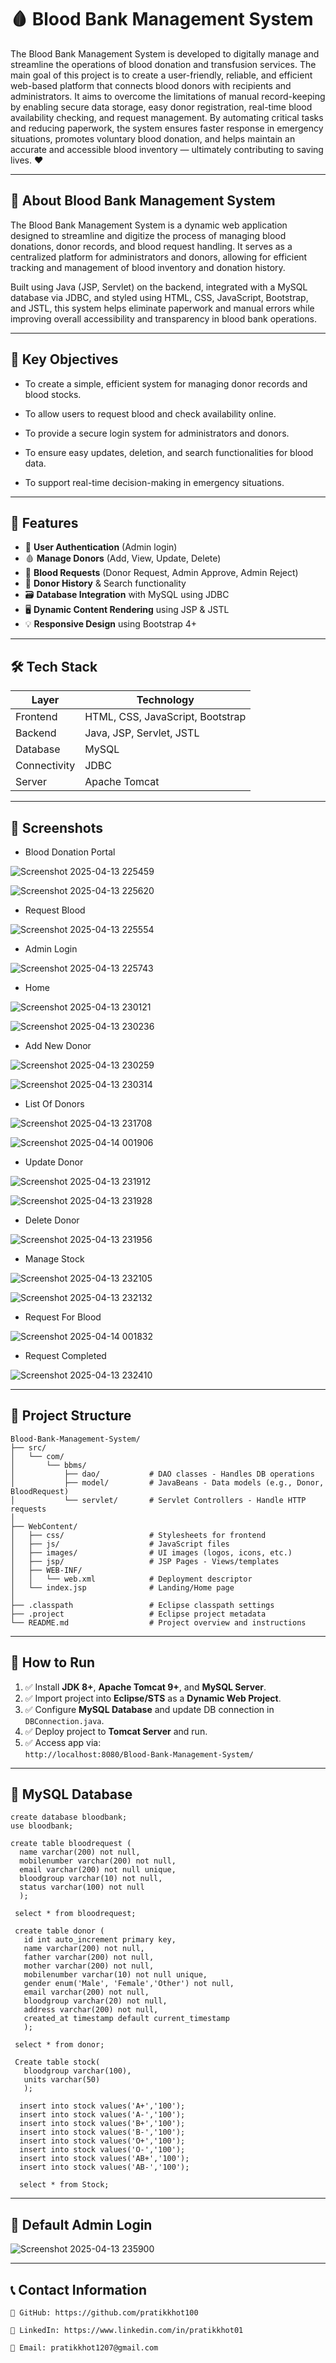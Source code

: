 # 🩸 Blood Bank Management System

The Blood Bank Management System is developed to digitally manage and streamline the operations of blood donation and transfusion services. The main goal of this project is to create a user-friendly, reliable, and efficient web-based platform that connects blood donors with recipients and administrators. It aims to overcome the limitations of manual record-keeping by enabling secure data storage, easy donor registration, real-time blood availability checking, and request management. By automating critical tasks and reducing paperwork, the system ensures faster response in emergency situations, promotes voluntary blood donation, and helps maintain an accurate and accessible blood inventory — ultimately contributing to saving lives. ❤️

---

## 🧾 About Blood Bank Management System
The Blood Bank Management System is a dynamic web application designed to streamline and digitize the process of managing blood donations, donor records, and blood request handling. It serves as a centralized platform for administrators and donors, allowing for efficient tracking and management of blood inventory and donation history.

Built using Java (JSP, Servlet) on the backend, integrated with a MySQL database via JDBC, and styled using HTML, CSS, JavaScript, Bootstrap, and JSTL, this system helps eliminate paperwork and manual errors while improving overall accessibility and transparency in blood bank operations.

---

## 🎯 Key Objectives

- To create a simple, efficient system for managing donor records and blood stocks.

- To allow users to request blood and check availability online.

- To provide a secure login system for administrators and donors.

- To ensure easy updates, deletion, and search functionalities for blood data.

- To support real-time decision-making in emergency situations.

---

## 🚀 Features

- 🔐 **User Authentication** (Admin login)
- 🩸 **Manage Donors** (Add, View, Update, Delete)
- 🏥 **Blood Requests** (Donor Request, Admin Approve, Admin Reject)
- 🧾 **Donor History** & Search functionality
- 🗃️ **Database Integration** with MySQL using JDBC
- 🖥️ **Dynamic Content Rendering** using JSP & JSTL
- 💡 **Responsive Design** using Bootstrap 4+

---

## 🛠️ Tech Stack

| Layer       | Technology                       |
|-------------|----------------------------------|
| Frontend    | HTML, CSS, JavaScript, Bootstrap |
| Backend     | Java, JSP, Servlet, JSTL         |
| Database    | MySQL                            |
| Connectivity| JDBC                             |
| Server      | Apache Tomcat                    |

---

## 📸 Screenshots

- Blood Donation Portal
  
 ![Screenshot 2025-04-13 225459](https://github.com/user-attachments/assets/48c1ab64-9992-4300-b2f9-6f5d3d0d9052)

 ![Screenshot 2025-04-13 225620](https://github.com/user-attachments/assets/e17e360a-5aad-432f-aaca-64aa59bc9c7f)

 - Request Blood
   
 ![Screenshot 2025-04-13 225554](https://github.com/user-attachments/assets/1b46b6cc-a51c-4ca8-8c1b-9ba7fdf1b4fc)

 - Admin Login
   
 ![Screenshot 2025-04-13 225743](https://github.com/user-attachments/assets/09358c2e-2983-45a7-8bf5-41a6f1ee7651)

 - Home
   
 ![Screenshot 2025-04-13 230121](https://github.com/user-attachments/assets/5766c40a-b3ee-4b3b-a186-8d364c7050bf)

 ![Screenshot 2025-04-13 230236](https://github.com/user-attachments/assets/a9180de3-2e35-4e37-bf23-5747be108e75)

 - Add New Donor
   
 ![Screenshot 2025-04-13 230259](https://github.com/user-attachments/assets/9b53adcd-b756-451a-af01-b9bd97ea1f91)
 
 ![Screenshot 2025-04-13 230314](https://github.com/user-attachments/assets/2c53d286-f519-4999-96e5-ca92203ca115)

 - List Of Donors
   
 ![Screenshot 2025-04-13 231708](https://github.com/user-attachments/assets/72a1dcda-25da-4f0b-b00a-f29c7a785adb)
 
 ![Screenshot 2025-04-14 001906](https://github.com/user-attachments/assets/c8a9d4dd-d5ca-4b1d-a887-89ed3bb1551c)
 
 - Update Donor
   
 ![Screenshot 2025-04-13 231912](https://github.com/user-attachments/assets/620058f7-0496-41cb-99d3-acdad976f3e0)
 
 ![Screenshot 2025-04-13 231928](https://github.com/user-attachments/assets/49d4ef07-858f-4287-91f1-0f7dc524d14b)

 - Delete Donor
   
 ![Screenshot 2025-04-13 231956](https://github.com/user-attachments/assets/0be4134e-eb26-4325-83e5-5e905c4fb6d3)

 - Manage Stock
   
 ![Screenshot 2025-04-13 232105](https://github.com/user-attachments/assets/c357a774-79c1-4db2-92e9-8d79885e093e)

 ![Screenshot 2025-04-13 232132](https://github.com/user-attachments/assets/751a87b1-cc86-4088-b727-164954850f42)

 - Request For Blood
   
 ![Screenshot 2025-04-14 001832](https://github.com/user-attachments/assets/a580cf1c-971d-4abe-81b8-8d43458f9257)
 
 - Request Completed
   
 ![Screenshot 2025-04-13 232410](https://github.com/user-attachments/assets/9eb2ab2d-48d4-408a-b18e-b378e6b0618b)
 
---

## 📁 Project Structure

```
Blood-Bank-Management-System/
├── src/
│   └── com/
│       └── bbms/
│           ├── dao/           # DAO classes - Handles DB operations
│           ├── model/         # JavaBeans - Data models (e.g., Donor, BloodRequest)
│           └── servlet/       # Servlet Controllers - Handle HTTP requests
│
├── WebContent/
│   ├── css/                   # Stylesheets for frontend
│   ├── js/                    # JavaScript files
│   ├── images/                # UI images (logos, icons, etc.)
│   ├── jsp/                   # JSP Pages - Views/templates
│   ├── WEB-INF/
│   │   └── web.xml            # Deployment descriptor
│   └── index.jsp              # Landing/Home page
│
├── .classpath                 # Eclipse classpath settings
├── .project                   # Eclipse project metadata
└── README.md                  # Project overview and instructions

```
---

## 🧪 How to Run

1. ✅ Install **JDK 8+**, **Apache Tomcat 9+**, and **MySQL Server**.
2. ✅ Import project into **Eclipse/STS** as a **Dynamic Web Project**.
3. ✅ Configure **MySQL Database** and update DB connection in `DBConnection.java`.
4. ✅ Deploy project to **Tomcat Server** and run.
5. ✅ Access app via:  
   `http://localhost:8080/Blood-Bank-Management-System/`

---

## 🧬 MySQL Database

  ```
  create database bloodbank;
  use bloodbank;

  create table bloodrequest (
    name varchar(200) not null,
    mobilenumber varchar(200) not null,
    email varchar(200) not null unique, 
    bloodgroup varchar(10) not null,
    status varchar(100) not null
    );

   select * from bloodrequest;
  
   create table donor (
     id int auto_increment primary key,
     name varchar(200) not null,
     father varchar(200) not null,
     mother varchar(200) not null,
     mobilenumber varchar(10) not null unique,
     gender enum('Male', 'Female','Other') not null,
     email varchar(200) not null,
     bloodgroup varchar(20) not null,
     address varchar(200) not null,
     created_at timestamp default current_timestamp
     );
  
   select * from donor;
   
   Create table stock(
     bloodgroup varchar(100),
     units varchar(50)
     );
     
    insert into stock values('A+','100');
    insert into stock values('A-','100');
    insert into stock values('B+','100');
    insert into stock values('B-','100');
    insert into stock values('O+','100');
    insert into stock values('O-','100');
    insert into stock values('AB+','100');
    insert into stock values('AB-','100');
    
    select * from Stock;

   ```
---

## 🔐 Default Admin Login

 ![Screenshot 2025-04-13 235900](https://github.com/user-attachments/assets/dfbdd030-f671-4215-80d9-64402b396491)

--- 
 
## 📞 Contact Information

    🐙 GitHub: https://github.com/pratikkhot100

    💼 LinkedIn: https://www.linkedin.com/in/pratikkhot01

    📧 Email: pratikkhot1207@gmail.com
